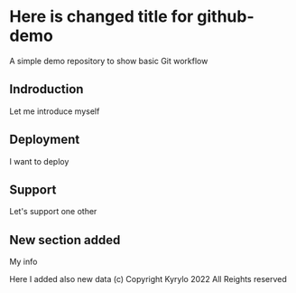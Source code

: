 # Here is changed title for github-demo
A simple demo repository to show basic Git workflow

## Indroduction
Let me introduce myself

## Deployment
I want to deploy

## Support
Let's support one other

## New section added
My info 

Here I added also new data
(c) Copyright Kyrylo 2022 All Reights reserved